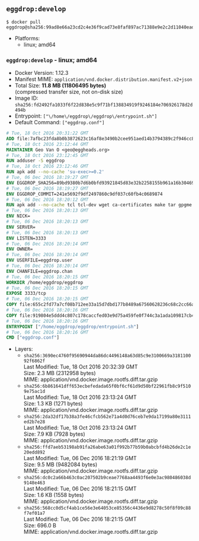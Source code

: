 ## `eggdrop:develop`

```console
$ docker pull eggdrop@sha256:99ad8e66a23cd2c4e36f9cad73e8faf897ac71388e9e2c2d11040eada5a68657
```

-	Platforms:
	-	linux; amd64

### `eggdrop:develop` - linux; amd64

-	Docker Version: 1.12.3
-	Manifest MIME: `application/vnd.docker.distribution.manifest.v2+json`
-	Total Size: **11.8 MB (11806495 bytes)**  
	(compressed transfer size, not on-disk size)
-	Image ID: `sha256:fd2492fa1033f6f22d838e5c9f71bf138834919f9246184e706926178d2d494b`
-	Entrypoint: `["\/home\/eggdrop\/eggdrop\/entrypoint.sh"]`
-	Default Command: `["eggdrop.conf"]`

```dockerfile
# Tue, 18 Oct 2016 20:31:22 GMT
ADD file:7afbc23fda8b0b3872623c16af8e3490b2cee951aed14b3794389c2f946cc8c7 in / 
# Tue, 18 Oct 2016 23:12:44 GMT
MAINTAINER Geo Van O <geo@eggheads.org>
# Tue, 18 Oct 2016 23:12:45 GMT
RUN adduser -S eggdrop
# Tue, 18 Oct 2016 23:12:46 GMT
RUN apk add --no-cache 'su-exec>=0.2'
# Tue, 06 Dec 2016 18:19:27 GMT
ENV EGGDROP_SHA256=89bd9380b7d6b0bfd93921845d83e32b2258155b961a16b30469ca8f638d2a03
# Tue, 06 Dec 2016 18:19:27 GMT
ENV EGGDROP_COMMIT=241e5692f9df2497860c9df037c60fb4c0689874
# Tue, 06 Dec 2016 18:20:12 GMT
RUN apk add --no-cache tcl tcl-dev wget ca-certificates make tar gpgme bash build-base openssl openssl-dev  && wget https://github.com/eggheads/eggdrop/archive/$EGGDROP_COMMIT.tar.gz -O develop.tar.gz  && echo "$EGGDROP_SHA256  develop.tar.gz" | sha256sum -c -   && tar -zxvf develop.tar.gz   && rm develop.tar.gz     && ( cd eggdrop-$EGGDROP_COMMIT     && ./configure     && make config     && make     && make install DEST=/home/eggdrop/eggdrop )   && rm -rf eggdrop-$EGGDROP_COMMIT   && mkdir /home/eggdrop/eggdrop/data   && chown -R eggdrop /home/eggdrop/eggdrop   && apk del tcl-dev wget ca-certificates make tar gpgme build-base openssl-dev
# Tue, 06 Dec 2016 18:20:13 GMT
ENV NICK=
# Tue, 06 Dec 2016 18:20:13 GMT
ENV SERVER=
# Tue, 06 Dec 2016 18:20:13 GMT
ENV LISTEN=3333
# Tue, 06 Dec 2016 18:20:14 GMT
ENV OWNER=
# Tue, 06 Dec 2016 18:20:14 GMT
ENV USERFILE=eggdrop.user
# Tue, 06 Dec 2016 18:20:14 GMT
ENV CHANFILE=eggdrop.chan
# Tue, 06 Dec 2016 18:20:15 GMT
WORKDIR /home/eggdrop/eggdrop
# Tue, 06 Dec 2016 18:20:15 GMT
EXPOSE 3333/tcp
# Tue, 06 Dec 2016 18:20:15 GMT
COPY file:655c2fd77a7cf08b712ee33a15d7dbd177b8489a67560628236c68c2cc66aa58 in /home/eggdrop/eggdrop 
# Tue, 06 Dec 2016 18:20:16 GMT
COPY file:919804e5ddd4c807c178caccfed03e9d75a459fe0f744c3a1ada109817cb44ec in /home/eggdrop/eggdrop/scripts/ 
# Tue, 06 Dec 2016 18:20:16 GMT
ENTRYPOINT ["/home/eggdrop/eggdrop/entrypoint.sh"]
# Tue, 06 Dec 2016 18:20:16 GMT
CMD ["eggdrop.conf"]
```

-	Layers:
	-	`sha256:3690ec4760f95690944da86dc4496148a63d85c9e3100669a318110092f6862f`  
		Last Modified: Tue, 18 Oct 2016 20:32:39 GMT  
		Size: 2.3 MB (2312958 bytes)  
		MIME: application/vnd.docker.image.rootfs.diff.tar.gzip
	-	`sha256:6b861641dff653ecbefedada65f0bf6cf61d9d50bf22961fb8c9f5109e75ac1d`  
		Last Modified: Tue, 18 Oct 2016 23:13:24 GMT  
		Size: 1.3 KB (1271 bytes)  
		MIME: application/vnd.docker.image.rootfs.diff.tar.gzip
	-	`sha256:2da32df17b38a3fe46cfcb562e71a4d0d76ceb7e9da17199a80e3111ed2b7e28`  
		Last Modified: Tue, 18 Oct 2016 23:13:24 GMT  
		Size: 7.9 KB (7928 bytes)  
		MIME: application/vnd.docker.image.rootfs.diff.tar.gzip
	-	`sha256:ffd7aeb53198ab91fa26abe63a01f992b77b59b0abcbfd4b26de2c1e20edd892`  
		Last Modified: Tue, 06 Dec 2016 18:21:19 GMT  
		Size: 9.5 MB (9482084 bytes)  
		MIME: application/vnd.docker.image.rootfs.diff.tar.gzip
	-	`sha256:dc0c2a66b463c0ac207502b9ceae7768aa4493f6e0e3ac980486038d9148e463`  
		Last Modified: Tue, 06 Dec 2016 18:21:15 GMT  
		Size: 1.6 KB (1558 bytes)  
		MIME: application/vnd.docker.image.rootfs.diff.tar.gzip
	-	`sha256:568cc0d5cf4ab1ce56e3e64053ce85356c4436e9d8278c50f8f09c88f7ef01a7`  
		Last Modified: Tue, 06 Dec 2016 18:21:15 GMT  
		Size: 696.0 B  
		MIME: application/vnd.docker.image.rootfs.diff.tar.gzip
